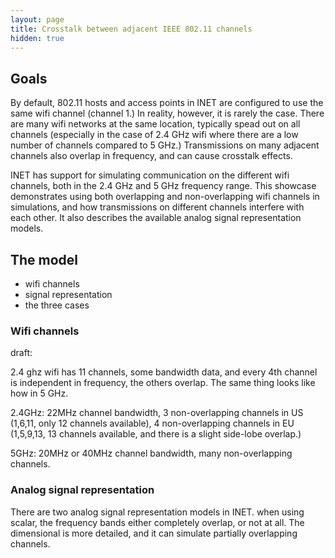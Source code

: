 ```yaml
---
layout: page
title: Crosstalk between adjacent IEEE 802.11 channels
hidden: true
---
```


## Goals

By default, 802.11 hosts and access points in INET are configured to use the same wifi channel (channel 1.) In reality, however, it is rarely the case. There are many wifi networks at the same location, typically spead out on all channels (especially in the case of 2.4 GHz wifi where there are a low number of channels compared to 5 GHz.) Transmissions on many adjacent channels also overlap in frequency, and can cause crosstalk effects.

INET has support for simulating communication on the different wifi channels, both in the 2.4 GHz and 5 GHz frequency range. This showcase demonstrates using both overlapping and non-overlapping wifi channels in simulations, and how transmissions on different channels interfere with each other. It also describes the available analog signal representation models.

## The model

- wifi channels
- signal representation
- the three cases

### Wifi channels

draft:

2.4 ghz wifi has 11 channels, some bandwidth data, and every 4th channel is independent in
frequency, the others overlap. The same thing looks like how in 5 GHz.

2.4GHz: 22MHz channel bandwidth, 3 non-overlapping channels in US (1,6,11, only 12 channels available), 4 non-overlapping channels in EU (1,5,9,13, 13 channels available, and there is a slight side-lobe overlap.)

5GHz: 20MHz or 40MHz channel bandwidth, many non-overlapping channels.





### Analog signal representation

There are two analog signal representation models in INET. when using scalar, the frequency
bands either completely overlap, or not at all. The dimensional is more detailed, and it can
simulate partially overlapping channels.
